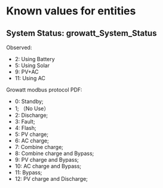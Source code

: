 # Known values for entities

## System Status: growatt_System_Status

Observed:
* 2: Using Battery
* 5: Using Solar
* 9: PV+AC
* 11: Using AC

Growatt modbus protocol PDF:
* 0: Standby;
* 1; （No Use）
* 2: Discharge;
* 3: Fault;
* 4: Flash;
* 5: PV charge;
* 6: AC charge;
* 7: Combine charge;
* 8: Combine charge and Bypass;
* 9: PV charge and Bypass;
* 10: AC charge and Bypass;
* 11: Bypass;
* 12: PV charge and Discharge;
